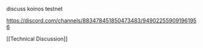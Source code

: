 discuss koinos testnet

https://discord.com/channels/883478451850473483/949022559091961956

[[Technical Discussion]]
